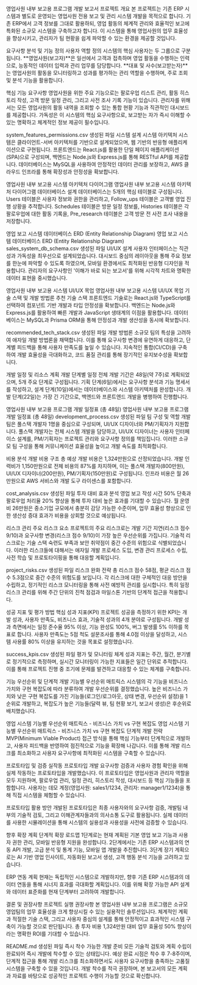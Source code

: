 영업사원 내부 보고용 프로그램 개발 보고서
프로젝트 개요
본 프로젝트는 기존 ERP 시스템과 별도로 운영되는 영업사원 전용 보고 및 관리 시스템 개발을 목적으로 합니다. 기존 ERP에서 고객 정보를 그대로 활용하되, 영업 활동의 체계적 관리와 효율적인 보고에 특화된 소규모 시스템을 구축하고자 합니다. 이 시스템을 통해 영업사원의 업무 효율성을 향상시키고, 관리자가 팀 현황을 쉽게 파악할 수 있는 환경을 제공할 것입니다.

요구사항 분석 및 기능 정의
사용자 역할 정의
시스템의 핵심 사용자는 두 그룹으로 구분됩니다. **영업사원(보고자)**은 일선에서 고객과 접촉하며 영업 활동을 수행하는 인력으로, 능동적인 데이터 입력과 관리 업무를 담당합니다. **대표 및 사수(보고받는자)**는 영업사원의 활동을 모니터링하고 성과를 평가하는 관리 역할을 수행하며, 주로 조회 및 분석 기능을 활용합니다.

핵심 기능 요구사항
영업사원을 위한 주요 기능으로는 팔로우업 리스트 관리, 활동 히스토리 작성, 고객 방문 일정 관리, 그리고 사전 조사 기록 기능이 있습니다. 관리자를 위해서는 모든 영업사원의 활동 내역을 조회할 수 있는 통합 현황 기능과 직관적인 대시보드를 제공합니다. 가독성은 이 시스템의 핵심 요구사항으로, 보고받는 자가 즉시 이해할 수 있는 명확하고 체계적인 정보 제공이 필수입니다.

system_features_permissions.csv
생성된 파일
시스템 설계
시스템 아키텍처
시스템은 클라이언트-서버 아키텍처를 기반으로 설계되었으며, 웹 기반의 반응형 애플리케이션으로 구현됩니다. 프론트엔드는 React.js를 활용한 단일 페이지 애플리케이션(SPA)으로 구성되며, 백엔드는 Node.js와 Express.js를 통해 RESTful API를 제공합니다. 데이터베이스는 MySQL을 사용하여 안정적인 데이터 관리를 보장하고, AWS 클라우드 인프라를 통해 확장성과 안정성을 확보합니다.

영업사원 내부 보고용 시스템 아키텍처 다이어그램
영업사원 내부 보고용 시스템 아키텍처 다이어그램
데이터베이스 설계
데이터베이스는 5개의 핵심 테이블로 구성됩니다. Users 테이블은 사용자 정보와 권한을 관리하고, Follow_ups 테이블은 고객별 영업 진행 상황을 추적합니다. Schedules 테이블은 방문 일정 정보를, Histories 테이블은 각 팔로우업에 대한 활동 기록을, Pre_research 테이블은 고객 방문 전 사전 조사 내용을 저장합니다.

영업 보고 시스템 데이터베이스 ERD (Entity Relationship Diagram)
영업 보고 시스템 데이터베이스 ERD (Entity Relationship Diagram)
sales_system_db_schema.csv
생성된 파일
UI/UX 설계
사용자 인터페이스는 직관성과 가독성을 최우선으로 설계되었습니다. 대시보드 중심의 레이아웃을 통해 주요 정보를 한눈에 파악할 수 있도록 하였으며, 모바일 환경에서도 최적화된 반응형 디자인을 적용합니다. 관리자의 요구사항인 '이해가 바로 되는 보고서'를 위해 시각적 차트와 명확한 데이터 표현을 중시했습니다.

영업사원 내부 보고용 시스템 UI/UX 목업
영업사원 내부 보고용 시스템 UI/UX 목업
기술 스택 및 개발 방법론
추천 기술 스택
프론트엔드 기술로는 React.js와 TypeScript를 선택하여 컴포넌트 기반 개발과 타입 안정성을 확보합니다. 백엔드는 Node.js와 Express.js를 활용하여 빠른 개발과 JavaScript 생태계의 이점을 활용합니다. 데이터베이스는 MySQL과 Prisma ORM을 통해 안정성과 개발 생산성을 동시에 확보합니다.

recommended_tech_stack.csv
생성된 파일
개발 방법론
소규모 팀의 특성을 고려하여 애자일 개발 방법론을 채택합니다. 이를 통해 요구사항 변경에 유연하게 대응하고, 단계별 피드백을 통해 사용자 만족도를 높일 수 있습니다. 지속적인 통합(CI/CD)을 구축하여 개발 효율성을 극대화하고, 코드 품질 관리를 통해 장기적인 유지보수성을 확보합니다.

개발 일정 및 리소스 계획
개발 단계별 일정
전체 개발 기간은 48일(약 7주)로 계획되었으며, 5개 주요 단계로 구성됩니다. 기획 단계(6일)에서는 요구사항 분석과 기능 명세서를 작성하고, 설계 단계(10일)에서는 데이터베이스와 시스템 아키텍처를 완성합니다. 개발 단계(22일)는 가장 긴 기간으로, 백엔드와 프론트엔드 개발을 병행하여 진행합니다.

영업사원 내부 보고용 프로그램 개발 일정표 (총 48일)
영업사원 내부 보고용 프로그램 개발 일정표 (총 48일)
development_process.csv
생성된 파일
팀 구성 및 역할
개발팀은 풀스택 개발자 1명을 중심으로 구성되며, UI/UX 디자이너와 PM/기획자가 지원합니다. 풀스택 개발자는 전체 시스템 개발을 담당하고, UI/UX 디자이너는 사용자 인터페이스 설계를, PM/기획자는 프로젝트 관리와 요구사항 정의를 책임집니다. 이러한 소규모 팀 구성을 통해 커뮤니케이션 효율성을 높이고 개발 속도를 최적화합니다.

비용 분석
개발 비용 구조
총 예상 개발 비용은 1,324만원으로 산정되었습니다. 개발 인력비가 1,150만원으로 전체 비용의 87%를 차지하며, 이는 풀스택 개발자(800만원), UI/UX 디자이너(200만원), PM/기획자(150만원)로 구성됩니다. 인프라 비용은 월 26만원으로 AWS 서비스와 개발 도구 라이센스를 포함합니다.

cost_analysis.csv
생성된 파일
투자 대비 효과 분석
영업 보고 작성 시간 50% 단축과 팔로우업 처리율 20% 향상을 통해 투자 대비 높은 효과를 기대할 수 있습니다. 월 운영비 26만원은 중소기업 규모에서 충분히 감당 가능한 수준이며, 업무 효율성 향상으로 인한 생산성 증대 효과가 비용을 상회할 것으로 예상됩니다.

리스크 관리
주요 리스크 요소
프로젝트의 주요 리스크로는 개발 기간 지연(리스크 점수 9/10)과 요구사항 변경(리스크 점수 9/10)이 가장 높은 우선순위를 가집니다. 기술적 리스크로는 기술 스택 숙련도 부족과 보안 취약점이 중간 수준의 위험으로 식별되었습니다. 이러한 리스크들에 대해서는 애자일 개발 프로세스 도입, 변경 관리 프로세스 수립, 사전 학습 및 프로토타이핑을 통해 대응할 계획입니다.

project_risks.csv
생성된 파일
리스크 완화 전략
총 리스크 점수 58점, 평균 리스크 점수 5.3점으로 중간 수준의 위험도를 보입니다. 각 리스크에 대한 구체적인 대응 방안을 수립하고, 정기적인 리스크 모니터링을 통해 사전 예방적 관리를 실시합니다. 특히 일정 리스크 관리를 위해 주간 단위의 진척 점검과 마일스톤 기반의 단계적 접근을 적용합니다.

성공 지표 및 평가 방법
핵심 성과 지표(KPI)
프로젝트 성공을 측정하기 위한 KPI는 개발 성과, 사용자 만족도, 비즈니스 효과, 기술적 성과의 4개 분야로 구성됩니다. 개발 성과 측면에서는 일정 준수율 95% 이상, 기능 완성도 100%, 버그 발생률 5% 이하를 목표로 합니다. 사용자 만족도는 5점 척도 설문조사를 통해 4.0점 이상을 달성하고, 시스템 사용률 80% 이상을 유지하는 것을 목표로 설정했습니다.

success_kpis.csv
생성된 파일
평가 및 모니터링 체계
성과 지표는 주간, 월간, 분기별로 정기적으로 측정하며, 실시간 모니터링이 가능한 지표들은 일간 단위로 추적합니다. 이를 통해 프로젝트 진행 중 조기에 문제를 발견하고 대응할 수 있는 체계를 구축합니다.

기능 우선순위 및 단계적 개발
기능별 우선순위 매트릭스
시스템의 각 기능을 비즈니스 가치와 구현 복잡도에 따라 분류하여 개발 우선순위를 결정했습니다. 높은 비즈니스 가치와 낮은 구현 복잡도를 가진 기능들(로그인/로그아웃, 상태 변경, 우선순위 설정)을 1순위로 개발하고, 복잡도가 높은 기능들(달력 뷰, 팀 현황 보기, 보고서 생성)은 후순위로 배치했습니다.

영업 시스템 기능별 우선순위 매트릭스 - 비즈니스 가치 vs 구현 복잡도
영업 시스템 기능별 우선순위 매트릭스 - 비즈니스 가치 vs 구현 복잡도
단계적 개발 전략
MVP(Minimum Viable Product) 접근 방식을 통해 핵심 기능부터 단계적으로 개발하고, 사용자 피드백을 반영하여 점진적으로 기능을 확장해 나갑니다. 이를 통해 개발 리스크를 최소화하고 사용자 요구사항에 최적화된 시스템을 구축할 수 있습니다.

프로토타입 및 검증
실작동 프로토타입 개발
요구사항 검증과 사용자 경험 확인을 위해 실제 작동하는 프로토타입을 개발했습니다. 이 프로토타입은 영업사원과 관리자 역할을 모두 지원하며, 팔로우업 관리, 일정 관리, 히스토리 작성, 대시보드 등 핵심 기능들을 포함합니다. 사용자는 데모 계정(영업사원: sales1/1234, 관리자: manager1/1234)을 통해 직접 시스템을 체험할 수 있습니다.

프로토타입 활용 방안
개발된 프로토타입은 최종 사용자와의 요구사항 검증, 개발팀 내부의 기술적 검토, 그리고 이해관계자들과의 의사소통 도구로 활용됩니다. 실제 데이터를 사용한 시뮬레이션을 통해 시스템의 실용성과 사용성을 사전에 검증할 수 있습니다.

향후 확장 계획
단계적 확장 로드맵
1단계로는 현재 계획된 기본 영업 보고 기능과 사용자 권한 관리, 모바일 반응형 지원을 완성합니다. 2단계에서는 기존 ERP 시스템과의 연동 API 개발, 고급 분석 및 통계 기능, 모바일 앱 개발을 추진합니다. 3단계 장기 계획으로는 AI 기반 영업 인사이트, 자동화된 보고서 생성, 고객 행동 분석 기능을 고려하고 있습니다.

ERP 연동 계획
현재는 독립적인 시스템으로 개발하지만, 향후 기존 ERP 시스템과의 데이터 연동을 통해 시너지 효과를 극대화할 계획입니다. 이를 위해 확장 가능한 API 설계와 데이터 표준화를 현재 단계부터 고려하여 개발합니다.

결론 및 권장사항
프로젝트 실행 권장사항
본 영업사원 내부 보고용 프로그램은 소규모 영업팀의 업무 효율성을 크게 향상시킬 수 있는 실용적인 솔루션입니다. 체계적인 계획과 적절한 기술 스택, 그리고 사용자 중심의 설계를 통해 안정적이고 효과적인 시스템 구축이 가능할 것으로 판단됩니다. 총 투자 비용 1,324만원 대비 업무 효율성 50% 향상이라는 명확한 ROI를 기대할 수 있습니다.

README.md
생성된 파일
즉시 착수 가능한 개발 준비
모든 기술적 검토와 계획 수립이 완료되어 즉시 개발에 착수할 수 있는 상태입니다. 예상 완료 시점은 착수 후 7-8주이며, 단계적 접근을 통해 개발 리스크를 최소화하면서도 사용자 요구사항을 충족하는 고품질 시스템을 구축할 수 있을 것입니다. 개발 착수를 적극 권장하며, 본 보고서의 모든 계획과 자료를 바탕으로 성공적인 프로젝트 수행이 가능할 것으로 확신합니다.
